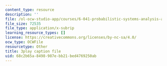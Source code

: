 ```yaml
---
content_type: resource
description: ''
file: /ol-ocw-studio-app/courses/6-041-probabilistic-systems-analysis-and-applied-probability-fall-2010/68c2b65a8498987ebb21bed4769250ab_ZulMqrvP-Pk.srt
file_size: 72535
file_type: application/x-subrip
learning_resource_types: []
license: https://creativecommons.org/licenses/by-nc-sa/4.0/
ocw_type: OCWFile
resourcetype: Other
title: 3play caption file
uid: 68c2b65a-8498-987e-bb21-bed4769250ab
---
```

